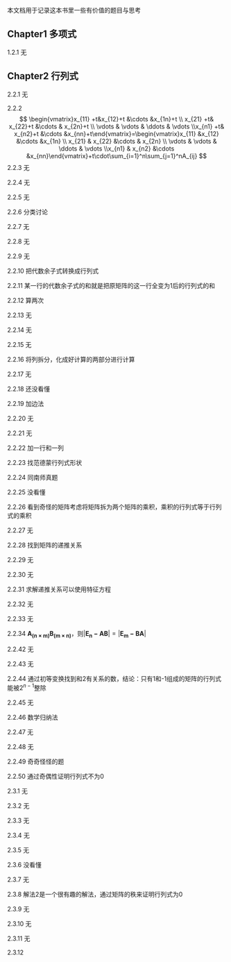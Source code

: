 本文档用于记录这本书里一些有价值的题目与思考

## Chapter1 多项式

1.2.1 无

## Chapter2 行列式

2.2.1 无

2.2.2 
$$
\begin{vmatrix}x_{11} +t&x_{12}+t &\cdots &x_{1n}+t \\ x_{21} +t& x_{22}+t &\cdots & x_{2n}+t \\ \vdots & \vdots & \ddots & \vdots \\x_{n1} +t& x_{n2}+t &\cdots &x_{nn}+t\end{vmatrix}=\begin{vmatrix}x_{11} &x_{12} &\cdots &x_{1n} \\ x_{21} & x_{22} &\cdots & x_{2n} \\ \vdots & \vdots & \ddots & \vdots \\x_{n1} & x_{n2} &\cdots &x_{nn}\end{vmatrix}+t\cdot\sum_{i=1}^n\sum_{j=1}^nA_{ij}
$$
2.2.3 无

2.2.4 无 

2.2.5 无

2.2.6 分类讨论

2.2.7 无

2.2.8 无

2.2.9 无

2.2.10 把代数余子式转换成行列式

2.2.11 某一行的代数余子式的和就是把原矩阵的这一行全变为1后的行列式的和

2.2.12 算两次

2.2.13 无

2.2.14 无

2.2.15 无

2.2.16 将列拆分，化成好计算的两部分进行计算

2.2.17 无

2.2.18 还没看懂

2.2.19 加边法

2.2.20 无

2.2.21 无

2.2.22 加一行和一列

2.2.23 找范德蒙行列式形状

2.2.24 同南师真题

2.2.25 没看懂

2.2.26 看到奇怪的矩阵考虑将矩阵拆为两个矩阵的乘积，乘积的行列式等于行列式的乘积

2.2.27 无

2.2.28 找到矩阵的递推关系

2.2.29 无

2.2.30 无

2.2.31 求解递推关系可以使用特征方程

2.2.32 无

2.2.33 无

2.2.34 $\mathbf{A_{(n\times m)}B_{(m\times n)}}$，则$|\mathbf{E_n-AB}|=|\mathbf{E_m-BA}|$

2.2.42 无

2.2.43 无

2.2.44 通过初等变换找到和2有关系的数，结论：只有1和-1组成的矩阵的行列式能被$2^{n-1}$整除

2.2.45 无

2.2.46 数学归纳法

2.2.47 无

2.2.48 无

2.2.49 奇奇怪怪的题

2.2.50 通过奇偶性证明行列式不为0

2.3.1 无

2.3.2 无

2.3.3 无

2.3.4 无

2.3.5 无

2.3.6 没看懂

2.3.7 无

2.3.8 解法2是一个很有趣的解法，通过矩阵的秩来证明行列式为0

2.3.9 无

2.3.10 无

2.3.11 无

2.3.12